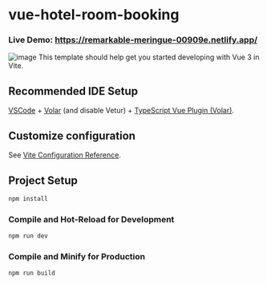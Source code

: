 # vue-hotel-room-booking
### Live Demo: https://remarkable-meringue-00909e.netlify.app/
![image](https://github.com/mohammed-45/Vue-Hotel-Room-Book/assets/113661322/60304aeb-2900-45b3-ab82-a28791e2052f)
This template should help get you started developing with Vue 3 in Vite.

## Recommended IDE Setup

[VSCode](https://code.visualstudio.com/) + [Volar](https://marketplace.visualstudio.com/items?itemName=Vue.volar) (and disable Vetur) + [TypeScript Vue Plugin (Volar)](https://marketplace.visualstudio.com/items?itemName=Vue.vscode-typescript-vue-plugin).

## Customize configuration

See [Vite Configuration Reference](https://vitejs.dev/config/).

## Project Setup

```sh
npm install
```

### Compile and Hot-Reload for Development

```sh
npm run dev
```

### Compile and Minify for Production

```sh
npm run build
```
